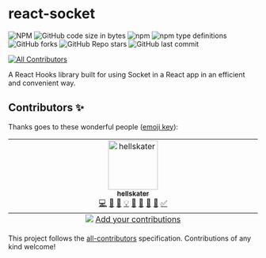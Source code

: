 # react-socket
![NPM](https://img.shields.io/npm/l/@hellskater/react-socket)
![GitHub code size in bytes](https://img.shields.io/github/languages/code-size/hellskater/react-socket)
![npm](https://img.shields.io/npm/v/@hellskater/react-socket)
![npm type definitions](https://img.shields.io/npm/types/@hellskater/react-socket)
![GitHub forks](https://img.shields.io/github/forks/hellskater/react-socket?style=social)
![GitHub Repo stars](https://img.shields.io/github/stars/hellskater/react-socket?style=social)
![GitHub last commit](https://img.shields.io/github/last-commit/hellskater/react-socket)
<!-- ALL-CONTRIBUTORS-BADGE:START - Do not remove or modify this section -->
[![All Contributors](https://img.shields.io/badge/all_contributors-1-orange.svg?style=flat-square)](#contributors-)
<!-- ALL-CONTRIBUTORS-BADGE:END -->

A React Hooks library built for using Socket in a React app in an efficient and convenient way.

## Contributors ✨

Thanks goes to these wonderful people ([emoji key](https://allcontributors.org/docs/en/emoji-key)):

<!-- ALL-CONTRIBUTORS-LIST:START - Do not remove or modify this section -->
<!-- prettier-ignore-start -->
<!-- markdownlint-disable -->
<table>
  <tbody>
    <tr>
      <td align="center" valign="top" width="14.28%"><a href="https://github.com/hellskater"><img src="https://avatars.githubusercontent.com/u/47584722?v=4?s=100" width="100px;" alt="hellskater"/><br /><sub><b>hellskater</b></sub></a><br /><a href="https://github.com/hellskater/react-socket/commits?author=hellskater" title="Code">💻</a> <a href="https://github.com/hellskater/react-socket/commits?author=hellskater" title="Documentation">📖</a> <a href="#design-hellskater" title="Design">🎨</a> <a href="#example-hellskater" title="Examples">💡</a> <a href="#ideas-hellskater" title="Ideas, Planning, & Feedback">🤔</a> <a href="#maintenance-hellskater" title="Maintenance">🚧</a> <a href="#research-hellskater" title="Research">🔬</a> <a href="#tool-hellskater" title="Tools">🔧</a> <a href="#tutorial-hellskater" title="Tutorials">✅</a></td>
    </tr>
  </tbody>
  <tfoot>
    <tr>
      <td align="center" size="13px" colspan="7">
        <img src="https://raw.githubusercontent.com/all-contributors/all-contributors-cli/1b8533af435da9854653492b1327a23a4dbd0a10/assets/logo-small.svg">
          <a href="https://all-contributors.js.org/docs/en/bot/usage">Add your contributions</a>
        </img>
      </td>
    </tr>
  </tfoot>
</table>

<!-- markdownlint-restore -->
<!-- prettier-ignore-end -->

<!-- ALL-CONTRIBUTORS-LIST:END -->

This project follows the [all-contributors](https://github.com/all-contributors/all-contributors) specification. Contributions of any kind welcome!
